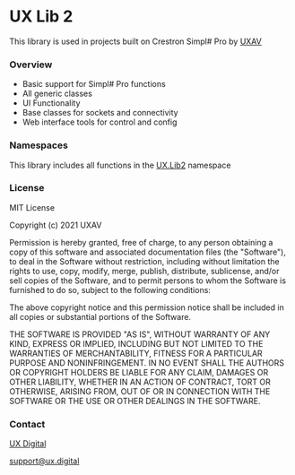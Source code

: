 # UX Lib 2 #

This library is used in projects built on Crestron Simpl# Pro by [UXAV](https://github.com/uxav)

### Overview ###

* Basic support for Simpl# Pro functions
* All generic classes
* UI Functionality
* Base classes for sockets and connectivity
* Web interface tools for control and config

### Namespaces ###

This library includes all functions in the [UX.Lib2](https://github.com/uxav/lib2) namespace

### License ###

MIT License

Copyright (c) 2021 UXAV

Permission is hereby granted, free of charge, to any person obtaining a copy
of this software and associated documentation files (the "Software"), to deal
in the Software without restriction, including without limitation the rights
to use, copy, modify, merge, publish, distribute, sublicense, and/or sell
copies of the Software, and to permit persons to whom the Software is
furnished to do so, subject to the following conditions:

The above copyright notice and this permission notice shall be included in all
copies or substantial portions of the Software.

THE SOFTWARE IS PROVIDED "AS IS", WITHOUT WARRANTY OF ANY KIND, EXPRESS OR
IMPLIED, INCLUDING BUT NOT LIMITED TO THE WARRANTIES OF MERCHANTABILITY,
FITNESS FOR A PARTICULAR PURPOSE AND NONINFRINGEMENT. IN NO EVENT SHALL THE
AUTHORS OR COPYRIGHT HOLDERS BE LIABLE FOR ANY CLAIM, DAMAGES OR OTHER
LIABILITY, WHETHER IN AN ACTION OF CONTRACT, TORT OR OTHERWISE, ARISING FROM,
OUT OF OR IN CONNECTION WITH THE SOFTWARE OR THE USE OR OTHER DEALINGS IN THE
SOFTWARE.

### Contact ###

[UX Digital](https://https://github.com/uxav)

[support@ux.digital](mailto:support@ux.digital)
